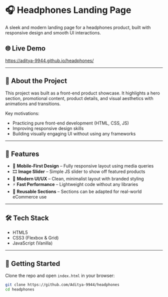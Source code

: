 # 🎧 Headphones Landing Page

A sleek and modern landing page for a headphones product, built with responsive design and smooth UI interactions.

## 🌐 Live Demo

https://aditya-9944.github.io/headphones/

---
## 📌 About the Project

This project was built as a front-end product showcase. It highlights a hero section, promotional content, product details, and visual aesthetics with animations and transitions.

Key motivations:
- Practicing pure front-end development (HTML, CSS, JS)
- Improving responsive design skills
- Building visually engaging UI without using any frameworks

---

## 🧩 Features

- 📱 **Mobile-First Design** – Fully responsive layout using media queries
- 🎞️ **Image Slider** – Simple JS slider to show off featured products
- 🌈 **Modern UI/UX** – Clean, minimalist layout with branded styling
- ⚡ **Fast Performance** – Lightweight code without any libraries
- 🔁 **Reusable Sections** – Sections can be adapted for real-world eCommerce use

---

## 🛠️ Tech Stack

- HTML5
- CSS3 (Flexbox & Grid)
- JavaScript (Vanilla)

---

## 🚀 Getting Started

Clone the repo and open `index.html` in your browser:

```bash
git clone https://github.com/Aditya-9944/headphones
cd headphones

